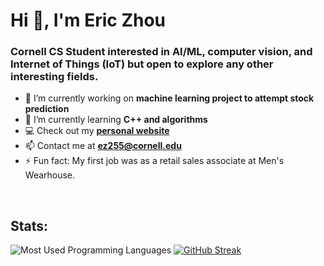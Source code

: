 <h1 align="left">Hi 👋, I'm Eric Zhou</h1>
<h3 align="left">Cornell CS Student interested in AI/ML, computer vision, and Internet of Things (IoT) but open to explore any other interesting fields.</h3>

- 🔭 I’m currently working on **machine learning project to attempt stock prediction**
- 🌱 I’m currently learning **C++ and algorithms**
- :computer: Check out my **[personal website](https://eric-zzhou.github.io/)**
- 📫 Contact me at **ez255@cornell.edu**
- ⚡ Fun fact: My first job was as a retail sales associate at Men's Wearhouse.
<br>

<h2 align="left">Stats:</h2>
<img src="https://github-readme-stats.vercel.app/api/top-langs/?username=eric-zzhou&hide=css,scss,html,typescript&langs_count=6&theme=tokyonight" alt="Most Used Programming Languages" />
<a href="https://git.io/streak-stats"><img src="https://streak-stats.demolab.com?user=eric-zzhou&theme=highcontrast&border_radius=10" alt="GitHub Streak" /></a>
